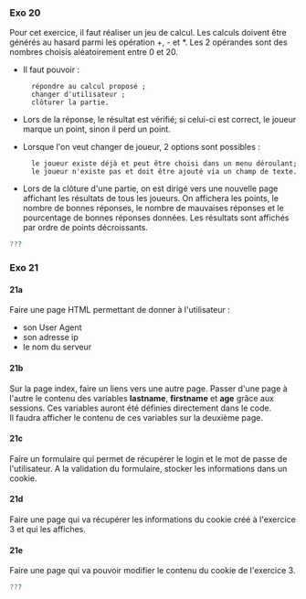 ### Exo 20

Pour cet exercice, il faut réaliser un jeu de calcul. Les calculs doivent être générés au hasard parmi les opération +, - et *. Les 2 opérandes sont des nombres choisis aléatoirement entre 0 et 20.

- Il faut pouvoir :

        répondre au calcul proposé ;
        changer d'utilisateur ;
        clôturer la partie.

- Lors de la réponse, le résultat est vérifié; si celui-ci est correct, le joueur marque un point, sinon il perd un point.
- Lorsque l'on veut changer de joueur, 2 options sont possibles :

        le joueur existe déjà et peut être choisi dans un menu déroulant;
        le joueur n'existe pas et doit être ajouté via un champ de texte.

- Lors de la clôture d'une partie, on est dirigé vers une nouvelle page affichant les résultats de tous les joueurs. On affichera les points, le nombre de bonnes réponses, le nombre de mauvaises réponses et le pourcentage de bonnes réponses données. Les résultats sont affichés par ordre de points décroissants.

```php
???
```

### Exo 21
#### 21a
Faire une page HTML permettant de donner à l'utilisateur :
- son User Agent
- son adresse ip
- le nom du serveur

#### 21b
Sur la page index, faire un liens vers une autre page. Passer d'une page à l'autre le contenu des variables **lastname**, **firstname** et **age** grâce aux sessions. Ces variables auront été définies directement dans le code.  
Il faudra afficher le contenu de ces variables sur la deuxième page.

#### 21c
Faire un formulaire qui permet de récupérer le login et le mot de passe de l'utilisateur. A la validation du formulaire, stocker les informations dans un cookie.

#### 21d
Faire une page qui va récupérer les informations du cookie créé à l'exercice 3 et qui les affiches.

#### 21e
Faire une page qui va pouvoir modifier le contenu du cookie de l'exercice 3.

```php
???
```